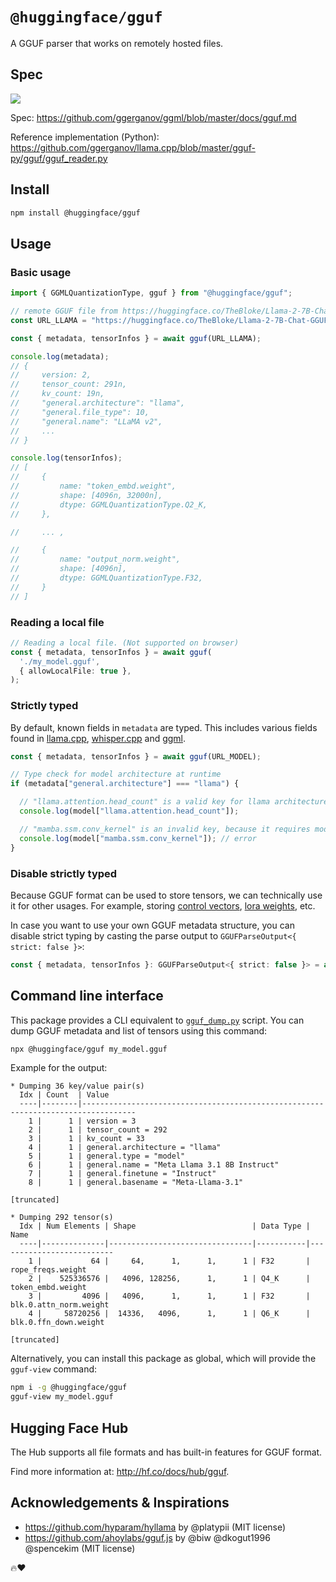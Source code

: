 # `@huggingface/gguf`

A GGUF parser that works on remotely hosted files.

## Spec

<img src="https://huggingface.co/datasets/huggingface/documentation-images/resolve/main/hub/gguf-spec.png"/>

Spec: https://github.com/ggerganov/ggml/blob/master/docs/gguf.md

Reference implementation (Python): https://github.com/ggerganov/llama.cpp/blob/master/gguf-py/gguf/gguf_reader.py

## Install

```bash
npm install @huggingface/gguf
```

## Usage

### Basic usage

```ts
import { GGMLQuantizationType, gguf } from "@huggingface/gguf";

// remote GGUF file from https://huggingface.co/TheBloke/Llama-2-7B-Chat-GGUF
const URL_LLAMA = "https://huggingface.co/TheBloke/Llama-2-7B-Chat-GGUF/resolve/191239b/llama-2-7b-chat.Q2_K.gguf";

const { metadata, tensorInfos } = await gguf(URL_LLAMA);

console.log(metadata);
// {
//     version: 2,
//     tensor_count: 291n,
//     kv_count: 19n,
//     "general.architecture": "llama",
//     "general.file_type": 10,
//     "general.name": "LLaMA v2",
//     ...
// }

console.log(tensorInfos);
// [
//     {
//         name: "token_embd.weight",
//         shape: [4096n, 32000n],
//         dtype: GGMLQuantizationType.Q2_K,
//     },

//     ... ,

//     {
//         name: "output_norm.weight",
//         shape: [4096n],
//         dtype: GGMLQuantizationType.F32,
//     }
// ]

```

### Reading a local file

```ts
// Reading a local file. (Not supported on browser)
const { metadata, tensorInfos } = await gguf(
  './my_model.gguf',
  { allowLocalFile: true },
);
```

### Strictly typed

By default, known fields in `metadata` are typed. This includes various fields found in [llama.cpp](https://github.com/ggerganov/llama.cpp), [whisper.cpp](https://github.com/ggerganov/whisper.cpp) and [ggml](https://github.com/ggerganov/ggml).

```ts
const { metadata, tensorInfos } = await gguf(URL_MODEL);

// Type check for model architecture at runtime
if (metadata["general.architecture"] === "llama") {

  // "llama.attention.head_count" is a valid key for llama architecture, this is typed as a number
  console.log(model["llama.attention.head_count"]);

  // "mamba.ssm.conv_kernel" is an invalid key, because it requires model architecture to be mamba
  console.log(model["mamba.ssm.conv_kernel"]); // error
}
```

### Disable strictly typed

Because GGUF format can be used to store tensors, we can technically use it for other usages. For example, storing [control vectors](https://github.com/ggerganov/llama.cpp/pull/5970), [lora weights](https://github.com/ggerganov/llama.cpp/pull/2632), etc.

In case you want to use your own GGUF metadata structure, you can disable strict typing by casting the parse output to `GGUFParseOutput<{ strict: false }>`:

```ts
const { metadata, tensorInfos }: GGUFParseOutput<{ strict: false }> = await gguf(URL_LLAMA);
```

## Command line interface

This package provides a CLI equivalent to [`gguf_dump.py`](https://github.com/ggml-org/llama.cpp/blob/7a2c913e66353362d7f28d612fd3c9d51a831eda/gguf-py/gguf/scripts/gguf_dump.py) script. You can dump GGUF metadata and list of tensors using this command:

```bash
npx @huggingface/gguf my_model.gguf
```

Example for the output:

```
* Dumping 36 key/value pair(s)
  Idx | Count  | Value                                                                            
  ----|--------|----------------------------------------------------------------------------------
    1 |      1 | version = 3                                                                      
    2 |      1 | tensor_count = 292                                                               
    3 |      1 | kv_count = 33                                                                    
    4 |      1 | general.architecture = "llama"                                                   
    5 |      1 | general.type = "model"                                                           
    6 |      1 | general.name = "Meta Llama 3.1 8B Instruct"                                      
    7 |      1 | general.finetune = "Instruct"                                                    
    8 |      1 | general.basename = "Meta-Llama-3.1"                                                   

[truncated]

* Dumping 292 tensor(s)
  Idx | Num Elements | Shape                          | Data Type | Name                     
  ----|--------------|--------------------------------|-----------|--------------------------
    1 |           64 |     64,      1,      1,      1 | F32       | rope_freqs.weight        
    2 |    525336576 |   4096, 128256,      1,      1 | Q4_K      | token_embd.weight        
    3 |         4096 |   4096,      1,      1,      1 | F32       | blk.0.attn_norm.weight   
    4 |     58720256 |  14336,   4096,      1,      1 | Q6_K      | blk.0.ffn_down.weight

[truncated]
```

Alternatively, you can install this package as global, which will provide the `gguf-view` command:

```bash
npm i -g @huggingface/gguf
gguf-view my_model.gguf
```

## Hugging Face Hub

The Hub supports all file formats and has built-in features for GGUF format. 

Find more information at: http://hf.co/docs/hub/gguf.

## Acknowledgements & Inspirations

- https://github.com/hyparam/hyllama by @platypii (MIT license)
- https://github.com/ahoylabs/gguf.js by @biw @dkogut1996 @spencekim (MIT license)

🔥❤️

